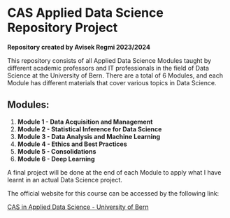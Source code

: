 # CAS Applied Data Science Repository Project

**Repository created by Avisek Regmi 2023/2024**

This repository consists of all Applied Data Science Modules taught by different academic professors and IT professionals in the field of Data Science at the University of Bern. There are a total of 6 Modules, and each Module has different materials that cover various topics in Data Science.

## Modules:

1. **Module 1 - Data Acquisition and Management**
2. **Module 2 - Statistical Inference for Data Science**
3. **Module 3 - Data Analysis and Machine Learning**
4. **Module 4 - Ethics and Best Practices**
5. **Module 5 - Consolidations**
6. **Module 6 - Deep Learning**

A final project will be done at the end of each Module to apply what I have learnt in an actual Data Science project.

The official website for this course can be accessed by the following link:

[CAS in Applied Data Science - University of Bern](https://www.unibe.ch/continuing_education_programs/cas_in_applied_data_science/index_eng.html)
